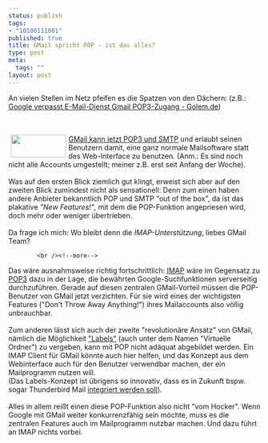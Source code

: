 ```yaml
--- 
status: publish
tags: 
- "10100111001"
published: true
title: GMail spricht POP - ist das alles?
type: post
meta: 
  tags: ""
layout: post
---
```

An vielen Stellen im Netz pfeifen es die Spatzen von den Dächern: (z.B.: <a href="http://www.golem.de/0411/34656.html" title="http://www.golem.de/0411/34656.html" onmouseover="window.status='http://www.golem.de/0411/34656.html';return true;" onmouseout="window.status='';return true;">Google verpasst E-Mail-Dienst Gmail POP3-Zugang - Golem.de</a>)

<br /><br /><img width="110" hspace="5" height="45" border="0" align="left" src="/wp-content/olduploads/logos/gmaillogo.serendipityThumb.gif" alt=""  /><a href="http://blog.jeanpierre.de/archives/2004/11/poppen_mit_gmai_1.html" title="http://blog.jeanpierre.de/archives/2004/11/poppen_mit_gmai_1.html" onmouseover="window.status='http://blog.jeanpierre.de/archives/2004/11/poppen_mit_gmai_1.html';return true;" onmouseout="window.status='';return true;">GMail kann jetzt POP3 und SMTP</a> und erlaubt seinen Benutzern damit, eine ganz normale Mailsoftware statt des Web-Interface zu benutzen. (Anm.: Es sind noch nicht alle Accounts umgestellt; meiner z.B. erst seit Anfang der Woche).<br /><br />Was auf den ersten Blick ziemlich gut klingt, erweist sich aber auf den zweiten Blick zumindest nicht als sensationell: Denn zum einen haben andere Anbieter bekanntlich POP und SMTP &quot;out of the box&quot;, da ist das plakative <span style="font-style: italic;">&quot;New Features!&quot;</span>, mit dem die POP-Funktion angepriesen wird, doch mehr oder weniger übertrieben.<br /><br />Da frage ich mich: Wo bleibt denn die <span style="font-style: italic;">IMAP-Unterstützung</span>, liebes GMail Team?<br />


            <br /><!--more-->
Das wäre ausnahmsweise richtig fortschrittlich: <a href="http://www.imap.org/" title="http://www.imap.org/" onmouseover="window.status='http://www.imap.org/';return true;" onmouseout="window.status='';return true;">IMAP</a> wäre im Gegensatz zu <a href="http://de.wikipedia.org/wiki/POP3" title="http://de.wikipedia.org/wiki/POP3" onmouseover="window.status='http://de.wikipedia.org/wiki/POP3';return true;" onmouseout="window.status='';return true;">POP3</a> dazu in der Lage, die bewährten Google-Suchfunktionen serverseitig durchzuführen. Gerade auf diesen zentralen GMail-Vorteil müssen die POP-Benutzer von GMail jetzt verzichten. Für sie wird eines der wichtigsten Features (&quot;Don't Throw Away Anything!&quot;) ihres Mailaccounts also völlig unbrauchbar.<br /><br />Zum anderen lässt sich auch der zweite &quot;revolutionäre Ansatz&quot; von GMail, nämlich die Möglichkeit <a href="https://gmail.google.com/support/bin/answer.py?answer=6578" title="https://gmail.google.com/support/bin/answer.py?answer=6578" onmouseover="window.status='https://gmail.google.com/support/bin/answer.py?answer=6578';return true;" onmouseout="window.status='';return true;">&quot;Labels&quot;</a> (auch unter dem Namen &quot;Virtuelle Ordner&quot;) zu vergeben, kann mit POP nicht adäquat abgebildet werden. Ein IMAP Client für GMail könnte auch hier helfen, und das Konzept aus dem Webinterface auch für den Benutzer verwendbar machen, der ein Mailprogramm nutzen will.<br />(Das Labels-Konzept ist übrigens so innovativ, dass es in Zukunft bspw. sogar Thunderbird Mail <a href="http://opensource.weblogsinc.com/entry/2868755886687309/" title="http://opensource.weblogsinc.com/entry/2868755886687309/" onmouseover="window.status='http://opensource.weblogsinc.com/entry/2868755886687309/';return true;" onmouseout="window.status='';return true;">integriert werden soll</a>).<br /><br />Alles in allem reißt einen diese POP-Funktion also nicht &quot;vom Hocker&quot;. Wenn Google mit GMail weiter konkurrenzfähig sein möchte, muss es die zentralen Features auch im Mailprogramm nutzbar machen. Und dazu führt an IMAP nichts vorbei.<br /><br />
<!--adsense-->
